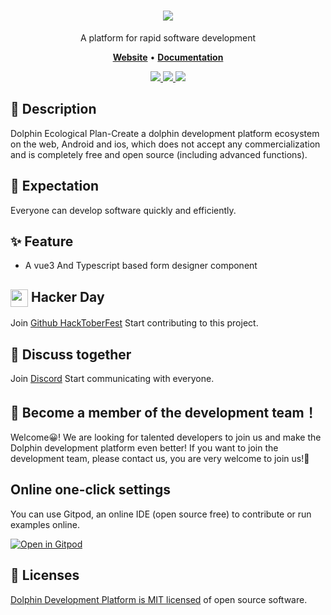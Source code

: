 
<h1 align="center">
   <b>
       <a href="https://godolphinx.org"><img src="https://godolphinx.org/images/dolphin-platform-logo.svg" /></a><br>
   </b>
</h1>

<p align="center"> A platform for rapid software development </p>

<p align="center">
    <a href="https://godolphinx.org/"><b>Website</b></a> •
    <a href="https://godolphinx.org/formDesign/description.html"><b>Documentation</b></a>
</p>

<div align="center">
  <a href="https://godolphinx.org">
    <img src="https://img.shields.io/npm/l/vue.svg?sanitize=true">
  </a>
  <a href="https://gitpod.io/#https://github.com/wangxiang4/dolphin-form-design">
    <img src="https://img.shields.io/badge/Gitpod-Ready--to--Code-blue?logo=gitpod&style=flat-square">
  </a>
  <a href="https://discord.gg/DREuQWrRYQ">
    <img src="https://img.shields.io/badge/chat-on%20discord-7289da.svg?sanitize=true"/>
  </a>
</div>

## 🐬 Description
Dolphin Ecological Plan-Create a dolphin development platform ecosystem on the web, Android and ios, 
which does not accept any commercialization and is completely free and open source (including advanced functions).

## 💪 Expectation
Everyone can develop software quickly and efficiently.

## ✨ Feature
- A vue3 And Typescript based form designer component

## <img width="28" style="vertical-align:middle" src="https://godolphinx.org/images/hacktoberfest-logo.svg"> Hacker Day
Join [Github HackToberFest](https://hacktoberfest.com/) Start contributing to this project.

## 🤔 Discuss together
Join [Discord](https://discord.gg/DREuQWrRYQ) Start communicating with everyone.

## 🤗 Become a member of the development team！
Welcome😀! We are looking for talented developers to join us and make the Dolphin development platform even better! 
If you want to join the development team, please contact us, you are very welcome to join us!💖

## Online one-click settings
You can use Gitpod, an online IDE (open source free) to contribute or run examples online.

[![Open in Gitpod](https://gitpod.io/button/open-in-gitpod.svg)](https://gitpod.io/#https://github.com/wangxiang4/dolphin-form-design)

## 📄 Licenses
[Dolphin Development Platform is MIT licensed](https://github.com/wangxiang4/dolphin-form-design/blob/master/LICENSE) of open source software.
